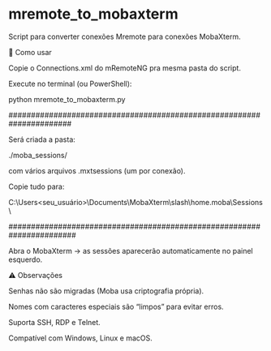 # mremote_to_mobaxterm

Script para converter conexões Mremote para conexões MobaXterm.

🚀 Como usar

Copie o Connections.xml do mRemoteNG pra mesma pasta do script.

Execute no terminal (ou PowerShell):

python mremote_to_mobaxterm.py

######################################################################

Será criada a pasta:

./moba_sessions/

com vários arquivos .mxtsessions (um por conexão).

Copie tudo para:

C:\Users\<seu_usuário>\Documents\MobaXterm\slash\home\.moba\Sessions\

#######################################################################


Abra o MobaXterm → as sessões aparecerão automaticamente no painel esquerdo.

⚠️ Observações

Senhas não são migradas (Moba usa criptografia própria).

Nomes com caracteres especiais são “limpos” para evitar erros.

Suporta SSH, RDP e Telnet.

Compatível com Windows, Linux e macOS.
